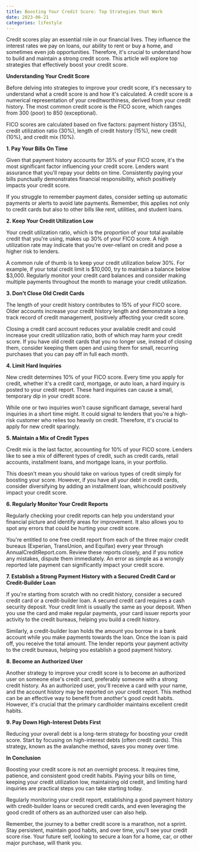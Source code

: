 ```yaml
---
title: Boosting Your Credit Score: Top Strategies that Work
date: 2023-06-21
categories: lifestyle
---
```

Credit scores play an essential role in our financial lives. They influence the interest rates we pay on loans, our ability to rent or buy a home, and sometimes even job opportunities. Therefore, it's crucial to understand how to build and maintain a strong credit score. This article will explore top strategies that effectively boost your credit score.

**Understanding Your Credit Score**

Before delving into strategies to improve your credit score, it's necessary to understand what a credit score is and how it's calculated. A credit score is a numerical representation of your creditworthiness, derived from your credit history. The most common credit score is the FICO score, which ranges from 300 (poor) to 850 (exceptional).

FICO scores are calculated based on five factors: payment history (35%), credit utilization ratio (30%), length of credit history (15%), new credit (10%), and credit mix (10%).

**1. Pay Your Bills On Time**

Given that payment history accounts for 35% of your FICO score, it's the most significant factor influencing your credit score. Lenders want assurance that you'll repay your debts on time. Consistently paying your bills punctually demonstrates financial responsibility, which positively impacts your credit score.

If you struggle to remember payment dates, consider setting up automatic payments or alerts to avoid late payments. Remember, this applies not only to credit cards but also to other bills like rent, utilities, and student loans.

**2. Keep Your Credit Utilization Low**

Your credit utilization ratio, which is the proportion of your total available credit that you're using, makes up 30% of your FICO score. A high utilization rate may indicate that you're over-reliant on credit and pose a higher risk to lenders.

A common rule of thumb is to keep your credit utilization below 30%. For example, if your total credit limit is $10,000, try to maintain a balance below $3,000. Regularly monitor your credit card balances and consider making multiple payments throughout the month to manage your credit utilization.

**3. Don't Close Old Credit Cards**

The length of your credit history contributes to 15% of your FICO score. Older accounts increase your credit history length and demonstrate a long track record of credit management, positively affecting your credit score.

Closing a credit card account reduces your available credit and could increase your credit utilization ratio, both of which may harm your credit score. If you have old credit cards that you no longer use, instead of closing them, consider keeping them open and using them for small, recurring purchases that you can pay off in full each month.

**4. Limit Hard Inquiries**

New credit determines 10% of your FICO score. Every time you apply for credit, whether it's a credit card, mortgage, or auto loan, a hard inquiry is posted to your credit report. These hard inquiries can cause a small, temporary dip in your credit score.

While one or two inquiries won't cause significant damage, several hard inquiries in a short time might. It could signal to lenders that you're a high-risk customer who relies too heavily on credit. Therefore, it's crucial to apply for new credit sparingly.

**5. Maintain a Mix of Credit Types**

Credit mix is the last factor, accounting for 10% of your FICO score. Lenders like to see a mix of different types of credit, such as credit cards, retail accounts, installment loans, and mortgage loans, in your portfolio.

This doesn't mean you should take on various types of credit simply for boosting your score. However, if you have all your debt in credit cards, consider diversifying by adding an installment loan, whichcould positively impact your credit score.

**6. Regularly Monitor Your Credit Reports**

Regularly checking your credit reports can help you understand your financial picture and identify areas for improvement. It also allows you to spot any errors that could be hurting your credit score.

You're entitled to one free credit report from each of the three major credit bureaus (Experian, TransUnion, and Equifax) every year through AnnualCreditReport.com. Review these reports closely, and if you notice any mistakes, dispute them immediately. An error as simple as a wrongly reported late payment can significantly impact your credit score.

**7. Establish a Strong Payment History with a Secured Credit Card or Credit-Builder Loan**

If you're starting from scratch with no credit history, consider a secured credit card or a credit-builder loan. A secured credit card requires a cash security deposit. Your credit limit is usually the same as your deposit. When you use the card and make regular payments, your card issuer reports your activity to the credit bureaus, helping you build a credit history.

Similarly, a credit-builder loan holds the amount you borrow in a bank account while you make payments towards the loan. Once the loan is paid off, you receive the total amount. The lender reports your payment activity to the credit bureaus, helping you establish a good payment history.

**8. Become an Authorized User**

Another strategy to improve your credit score is to become an authorized user on someone else's credit card, preferably someone with a strong credit history. As an authorized user, you'll receive a card with your name, and the account history may be reported on your credit report. This method can be an effective way to benefit from another's good credit habits. However, it's crucial that the primary cardholder maintains excellent credit habits.

**9. Pay Down High-Interest Debts First**

Reducing your overall debt is a long-term strategy for boosting your credit score. Start by focusing on high-interest debts (often credit cards). This strategy, known as the avalanche method, saves you money over time.

**In Conclusion**

Boosting your credit score is not an overnight process. It requires time, patience, and consistent good credit habits. Paying your bills on time, keeping your credit utilization low, maintaining old credit, and limiting hard inquiries are practical steps you can take starting today.

Regularly monitoring your credit report, establishing a good payment history with credit-builder loans or secured credit cards, and even leveraging the good credit of others as an authorized user can also help.

Remember, the journey to a better credit score is a marathon, not a sprint. Stay persistent, maintain good habits, and over time, you'll see your credit score rise. Your future self, looking to secure a loan for a home, car, or other major purchase, will thank you.